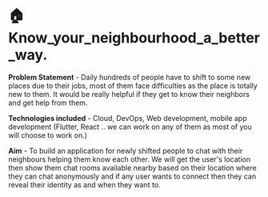 # :house: Know_your_neighbourhood_a_better_way.

**Problem Statement** - Daily hundreds of people have to shift to some new places due to their jobs, most of them face difficulties as the place is totally new to them. It would be really helpful if they get to know their neighbors and get help from them.

**Technologies included** - Cloud, DevOps, Web development, mobile app development (Flutter, React .. we can work on any of them as most of you will choose to work on.)

**Aim** - To build an application for newly shifted people to chat with their neighbours helping them know each other.
We will get the user's location then show them chat rooms available nearby based on their location where they can chat anonymously and if any user wants to connect then they can reveal their identity as and when they want to.
